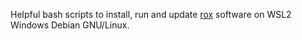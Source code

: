 Helpful bash scripts to install, run and update
[rox](https://github.com/bewelcome/rox) software
on WSL2 Windows Debian GNU/Linux.
